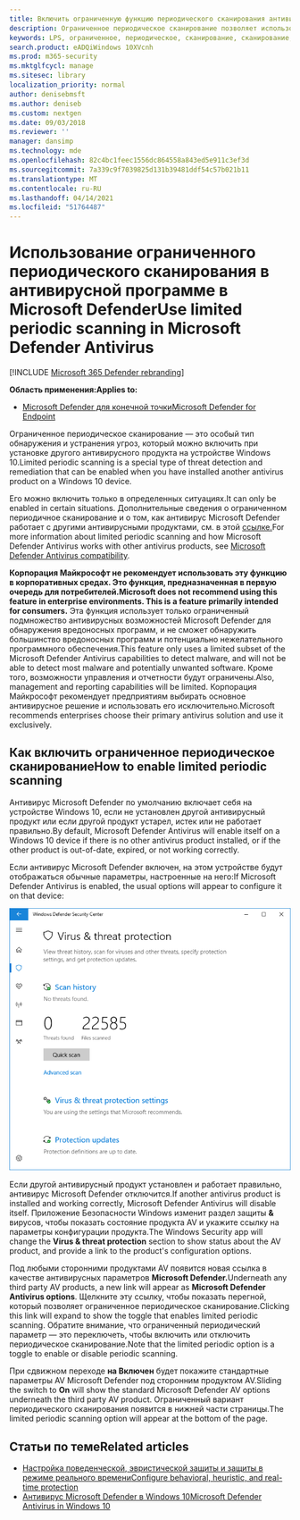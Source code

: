 ```yaml
---
title: Включить ограниченную функцию периодического сканирования антивирусных программ Microsoft Defender
description: Ограниченное периодическое сканирование позволяет использовать антивирус Microsoft Defender в дополнение к другим установленным поставщикам av
keywords: LPS, ограниченное, периодическое, сканирование, сканирование, совместимость, 3-я сторона, другое av, отключение
search.product: eADQiWindows 10XVcnh
ms.prod: m365-security
ms.mktglfcycl: manage
ms.sitesec: library
localization_priority: normal
author: denisebmsft
ms.author: deniseb
ms.custom: nextgen
ms.date: 09/03/2018
ms.reviewer: ''
manager: dansimp
ms.technology: mde
ms.openlocfilehash: 82c4bc1feec1556dc864558a843ed5e911c3ef3d
ms.sourcegitcommit: 7a339c9f7039825d131b39481ddf54c57b021b11
ms.translationtype: MT
ms.contentlocale: ru-RU
ms.lasthandoff: 04/14/2021
ms.locfileid: "51764487"
---
```

# <a name="use-limited-periodic-scanning-in-microsoft-defender-antivirus"></a><span data-ttu-id="f7a3c-104">Использование ограниченного периодического сканирования в антивирусной программе в Microsoft Defender</span><span class="sxs-lookup"><span data-stu-id="f7a3c-104">Use limited periodic scanning in Microsoft Defender Antivirus</span></span>

[!INCLUDE [Microsoft 365 Defender rebranding](../../includes/microsoft-defender.md)]


<span data-ttu-id="f7a3c-105">**Область применения:**</span><span class="sxs-lookup"><span data-stu-id="f7a3c-105">**Applies to:**</span></span>

- [<span data-ttu-id="f7a3c-106">Microsoft Defender для конечной точки</span><span class="sxs-lookup"><span data-stu-id="f7a3c-106">Microsoft Defender for Endpoint</span></span>](/microsoft-365/security/defender-endpoint/)

<span data-ttu-id="f7a3c-107">Ограниченное периодическое сканирование — это особый тип обнаружения и устранения угроз, который можно включить при установке другого антивирусного продукта на устройстве Windows 10.</span><span class="sxs-lookup"><span data-stu-id="f7a3c-107">Limited periodic scanning is a special type of threat detection and remediation that can be enabled when you have installed another antivirus product on a Windows 10 device.</span></span>

<span data-ttu-id="f7a3c-108">Его можно включить только в определенных ситуациях.</span><span class="sxs-lookup"><span data-stu-id="f7a3c-108">It can only be enabled in certain situations.</span></span> <span data-ttu-id="f7a3c-109">Дополнительные сведения о ограниченном периодичное сканирование и о том, как антивирус Microsoft Defender работает с другими антивирусными продуктами, см. в этой [ссылке.](microsoft-defender-antivirus-compatibility.md)</span><span class="sxs-lookup"><span data-stu-id="f7a3c-109">For more information about limited periodic scanning and how Microsoft Defender Antivirus works with other antivirus products, see [Microsoft Defender Antivirus compatibility](microsoft-defender-antivirus-compatibility.md).</span></span>

<span data-ttu-id="f7a3c-110">**Корпорация Майкрософт не рекомендует использовать эту функцию в корпоративных средах. Это функция, предназначенная в первую очередь для потребителей.**</span><span class="sxs-lookup"><span data-stu-id="f7a3c-110">**Microsoft does not recommend using this feature in enterprise environments. This is a feature primarily intended for consumers.**</span></span> <span data-ttu-id="f7a3c-111">Эта функция использует только ограниченный подмножество антивирусных возможностей Microsoft Defender для обнаружения вредоносных программ, и не сможет обнаружить большинство вредоносных программ и потенциально нежелательного программного обеспечения.</span><span class="sxs-lookup"><span data-stu-id="f7a3c-111">This feature only uses a limited subset of the Microsoft Defender Antivirus capabilities to detect malware, and will not be able to detect most malware and potentially unwanted software.</span></span> <span data-ttu-id="f7a3c-112">Кроме того, возможности управления и отчетности будут ограничены.</span><span class="sxs-lookup"><span data-stu-id="f7a3c-112">Also, management and reporting capabilities will be limited.</span></span> <span data-ttu-id="f7a3c-113">Корпорация Майкрософт рекомендует предприятиям выбирать основное антивирусное решение и использовать его исключительно.</span><span class="sxs-lookup"><span data-stu-id="f7a3c-113">Microsoft recommends enterprises choose their primary antivirus solution and use it exclusively.</span></span>

## <a name="how-to-enable-limited-periodic-scanning"></a><span data-ttu-id="f7a3c-114">Как включить ограниченное периодическое сканирование</span><span class="sxs-lookup"><span data-stu-id="f7a3c-114">How to enable limited periodic scanning</span></span>

<span data-ttu-id="f7a3c-115">Антивирус Microsoft Defender по умолчанию включает себя на устройстве Windows 10, если не установлен другой антивирусный продукт или если другой продукт устарел, истек или не работает правильно.</span><span class="sxs-lookup"><span data-stu-id="f7a3c-115">By default, Microsoft Defender Antivirus will enable itself on a Windows 10 device if there is no other antivirus product installed, or if the other product is out-of-date, expired, or not working correctly.</span></span>

<span data-ttu-id="f7a3c-116">Если антивирус Microsoft Defender включен, на этом устройстве будут отображаться обычные параметры, настроенные на него:</span><span class="sxs-lookup"><span data-stu-id="f7a3c-116">If Microsoft Defender Antivirus is enabled, the usual options will appear to configure it on that device:</span></span>

![Приложение Безопасности Windows, показывающая параметры av Microsoft Defender, включая параметры сканирования, параметры и параметры обновления](images/vtp-wdav.png)

<span data-ttu-id="f7a3c-118">Если другой антивирусный продукт установлен и работает правильно, антивирус Microsoft Defender отключится.</span><span class="sxs-lookup"><span data-stu-id="f7a3c-118">If another antivirus product is installed and working correctly, Microsoft Defender Antivirus will disable itself.</span></span> <span data-ttu-id="f7a3c-119">Приложение Безопасности Windows изменит раздел защиты **&** вирусов, чтобы показать состояние продукта AV и укажите ссылку на параметры конфигурации продукта.</span><span class="sxs-lookup"><span data-stu-id="f7a3c-119">The Windows Security app will change the **Virus & threat protection** section to show status about the AV product, and provide a link to the product's configuration options.</span></span>

<span data-ttu-id="f7a3c-120">Под любыми сторонними продуктами AV появится новая ссылка в качестве антивирусных параметров **Microsoft Defender.**</span><span class="sxs-lookup"><span data-stu-id="f7a3c-120">Underneath any third party AV products, a new link will appear as **Microsoft Defender Antivirus options**.</span></span> <span data-ttu-id="f7a3c-121">Щелкните эту ссылку, чтобы показать перегной, который позволяет ограниченное периодическое сканирование.</span><span class="sxs-lookup"><span data-stu-id="f7a3c-121">Clicking this link will expand to show the toggle that enables limited periodic scanning.</span></span> <span data-ttu-id="f7a3c-122">Обратите внимание, что ограниченный периодический параметр — это переключеть, чтобы включить или отключить периодическое сканирование.</span><span class="sxs-lookup"><span data-stu-id="f7a3c-122">Note that the limited periodic option is a toggle to enable or disable periodic scanning.</span></span> 

<span data-ttu-id="f7a3c-123">При сдвижном переходе **на Включен** будет покажите стандартные параметры AV Microsoft Defender под сторонним продуктом AV.</span><span class="sxs-lookup"><span data-stu-id="f7a3c-123">Sliding the switch to **On** will show the standard Microsoft Defender AV options underneath the third party AV product.</span></span> <span data-ttu-id="f7a3c-124">Ограниченный вариант периодического сканирования появится в нижней части страницы.</span><span class="sxs-lookup"><span data-stu-id="f7a3c-124">The limited periodic scanning option will appear at the bottom of the page.</span></span>

## <a name="related-articles"></a><span data-ttu-id="f7a3c-125">Статьи по теме</span><span class="sxs-lookup"><span data-stu-id="f7a3c-125">Related articles</span></span>

- [<span data-ttu-id="f7a3c-126">Настройка поведенческой, эвристической защиты и защиты в режиме реального времени</span><span class="sxs-lookup"><span data-stu-id="f7a3c-126">Configure behavioral, heuristic, and real-time protection</span></span>](configure-protection-features-microsoft-defender-antivirus.md)
- [<span data-ttu-id="f7a3c-127">Антивирус Microsoft Defender в Windows 10</span><span class="sxs-lookup"><span data-stu-id="f7a3c-127">Microsoft Defender Antivirus in Windows 10</span></span>](microsoft-defender-antivirus-in-windows-10.md)